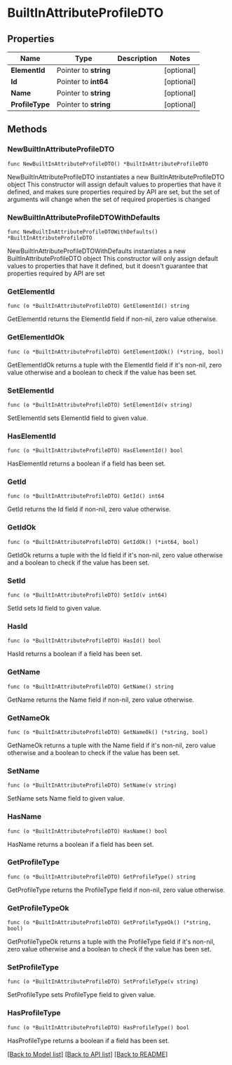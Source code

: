 # BuiltInAttributeProfileDTO

## Properties

Name | Type | Description | Notes
------------ | ------------- | ------------- | -------------
**ElementId** | Pointer to **string** |  | [optional] 
**Id** | Pointer to **int64** |  | [optional] 
**Name** | Pointer to **string** |  | [optional] 
**ProfileType** | Pointer to **string** |  | [optional] 

## Methods

### NewBuiltInAttributeProfileDTO

`func NewBuiltInAttributeProfileDTO() *BuiltInAttributeProfileDTO`

NewBuiltInAttributeProfileDTO instantiates a new BuiltInAttributeProfileDTO object
This constructor will assign default values to properties that have it defined,
and makes sure properties required by API are set, but the set of arguments
will change when the set of required properties is changed

### NewBuiltInAttributeProfileDTOWithDefaults

`func NewBuiltInAttributeProfileDTOWithDefaults() *BuiltInAttributeProfileDTO`

NewBuiltInAttributeProfileDTOWithDefaults instantiates a new BuiltInAttributeProfileDTO object
This constructor will only assign default values to properties that have it defined,
but it doesn't guarantee that properties required by API are set

### GetElementId

`func (o *BuiltInAttributeProfileDTO) GetElementId() string`

GetElementId returns the ElementId field if non-nil, zero value otherwise.

### GetElementIdOk

`func (o *BuiltInAttributeProfileDTO) GetElementIdOk() (*string, bool)`

GetElementIdOk returns a tuple with the ElementId field if it's non-nil, zero value otherwise
and a boolean to check if the value has been set.

### SetElementId

`func (o *BuiltInAttributeProfileDTO) SetElementId(v string)`

SetElementId sets ElementId field to given value.

### HasElementId

`func (o *BuiltInAttributeProfileDTO) HasElementId() bool`

HasElementId returns a boolean if a field has been set.

### GetId

`func (o *BuiltInAttributeProfileDTO) GetId() int64`

GetId returns the Id field if non-nil, zero value otherwise.

### GetIdOk

`func (o *BuiltInAttributeProfileDTO) GetIdOk() (*int64, bool)`

GetIdOk returns a tuple with the Id field if it's non-nil, zero value otherwise
and a boolean to check if the value has been set.

### SetId

`func (o *BuiltInAttributeProfileDTO) SetId(v int64)`

SetId sets Id field to given value.

### HasId

`func (o *BuiltInAttributeProfileDTO) HasId() bool`

HasId returns a boolean if a field has been set.

### GetName

`func (o *BuiltInAttributeProfileDTO) GetName() string`

GetName returns the Name field if non-nil, zero value otherwise.

### GetNameOk

`func (o *BuiltInAttributeProfileDTO) GetNameOk() (*string, bool)`

GetNameOk returns a tuple with the Name field if it's non-nil, zero value otherwise
and a boolean to check if the value has been set.

### SetName

`func (o *BuiltInAttributeProfileDTO) SetName(v string)`

SetName sets Name field to given value.

### HasName

`func (o *BuiltInAttributeProfileDTO) HasName() bool`

HasName returns a boolean if a field has been set.

### GetProfileType

`func (o *BuiltInAttributeProfileDTO) GetProfileType() string`

GetProfileType returns the ProfileType field if non-nil, zero value otherwise.

### GetProfileTypeOk

`func (o *BuiltInAttributeProfileDTO) GetProfileTypeOk() (*string, bool)`

GetProfileTypeOk returns a tuple with the ProfileType field if it's non-nil, zero value otherwise
and a boolean to check if the value has been set.

### SetProfileType

`func (o *BuiltInAttributeProfileDTO) SetProfileType(v string)`

SetProfileType sets ProfileType field to given value.

### HasProfileType

`func (o *BuiltInAttributeProfileDTO) HasProfileType() bool`

HasProfileType returns a boolean if a field has been set.


[[Back to Model list]](../README.md#documentation-for-models) [[Back to API list]](../README.md#documentation-for-api-endpoints) [[Back to README]](../README.md)


